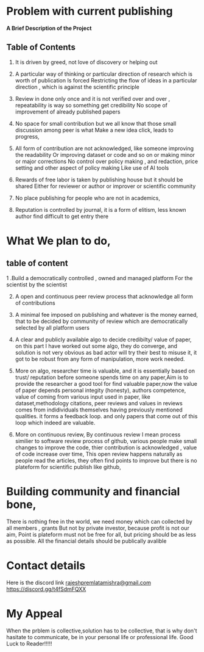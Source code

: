 # Problem with current publishing 

**A Brief Description of the Project**

## Table of Contents

1. It is driven by greed, not love of discovery or helping out 
2. A particular way of thinking  or particular direction of research which is worth of publication Is forced 
   Restricting the flow of ideas in a particular direction , which is against the scientific principle 
3. Review in done only once and it is not verified over and over ,
   repeatability is way so something get credibility No scope of improvement of already published papers 
4. No space for small contribution but we all know that those small discussion among peer is what 
   Make a new idea click, leads to progress, 

5. All form of contribution are not acknowledged, like someone improving the readability 
   Or improving  dataset  or code and so on or making minor or major corrections
   No control over policy making , and redaction, price setting and other aspect of policy making 
   Like use of AI tools 

6. Rewards of free labor is taken by publishing house but it should be shared 
   Either for reviewer or author  or improver or scientific community 


7. No place publishing for people  who are not in academics, 

8. Reputation is controlled by journal, it is a form of elitism, less known author find difficult to get entry there 

# What We plan to do, 

## table of content
1 .Build a democratically controlled , owned and managed platform 
  For the scientist by the scientist 

2. A open and continuous peer review process that acknowledge all form of contributions 

3. A minimal fee imposed on publishing and whatever is the money earned, that to be decided by community of review which are democratically selected by all platform users 

4. A clear and publicly available algo to decide credibilty/ value of paper, on this part I have worked out some algo,
   they do converge, and solution is not very obvious as bad actor will try their 
   best to misuse it, it got to be robust from any form of manipulation,  more work needed.
5. More on algo, researcher time is valuable, and it is essentially based on trust/ reputation before someone spends time on any paper,Aim is to provide the researcher
   a good tool for find valuable paper,now the value of paper depends personal integity (honesty),  authors competence, value of coming from various input used in paper, like    
   dataset,methodology citations, peer reviews and values in reviews comes from indidividuals themselves having previously mentioned qualities. it forms a feedback loop. and
   only papers that come out of this loop which indeed are valuable. 
6. More on continuous review, By continuous review I mean process  similier to software review process of github, various people make small changes to improve the code,
   thier contribution is acknowledged , value of code increase over time, This open review happens naturally as people read the articles, they often find points to improve but
   there is no plateform  for scientific publish like github, 

# Building community and financial bone,  
There is nothing free in the world, we need money which can collected by all members , grants 
But not by private investor, because profit is not our aim,
Point is plateform must not be free for all, 
but pricing should be as less as possible.
All the financial details should be publically avalible 


# Contact details 
Here is the discord link
rajeshpremlatamishra@gmail.com
https://discord.gg/t4fSdmFQXX


# My Appeal 
When the prblem is collective,solution  has to be collective, that is why don't hasitate to communicate, be in your personal life or professional life.
Good Luck to Reader!!!!!





 







